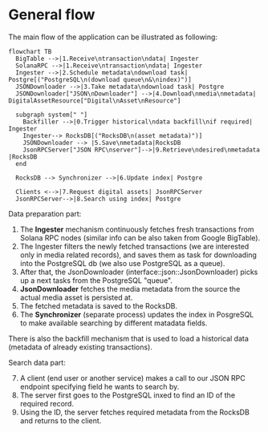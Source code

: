 # General flow

The main flow of the application can be illustrated as following:

```mermaid
flowchart TB
  BigTable -->|1.Receive\ntransaction\ndata| Ingester
  SolanaRPC -->|1.Receive\ntransaction\ndata| Ingester
  Ingester -->|2.Schedule metadata\ndownload task| Postgre[("PostgreSQL\n(download queue\n&\nindex)")]
  JSONDownloader -->|3.Take metadata\ndownload task| Postgre
  JSONDownloader["JSON\nDownloader"] -->|4.Download\nmedia\nmetadata| DigitalAssetResource["Digital\nAsset\nResource"]
  
  subgraph system[" "]
    Backfiller -->|0.Trigger historical\ndata backfill\nif required| Ingester
    Ingester--> RocksDB[("RocksDB\n(asset metadata)")]
    JSONDownloader --> |5.Save\nmetadata|RocksDB
    JsonRPCServer["JSON RPC\nserver"]-->|9.Retrieve\ndesired\nmetadata |RocksDB
  end

  RocksDB --> Synchronizer -->|6.Update index| Postgre

  Clients <-->|7.Request digital assets| JsonRPCServer
  JsonRPCServer-->|8.Search using index| Postgre
```

Data preparation part:

1. The **Ingester** mechanism continuously fetches fresh transactions from Solana RPC nodes (similar info can be also taken from Google BigTable).
2. The Ingester filters the newly fetched transactions (we are interested only in media related records), and saves them as task for downloading into the PostgreSQL db (we also use PostgreSQL as a queue).
3. After that, the JsonDownloader (interface::json::JsonDownloader) picks up a next tasks from the PostgreSQL "queue".
4. **JsonDownloader** fetches the media metadata from the source the actual media asset is persisted at.
5. The fetched metadata is saved to the RocksDB.
6. The **Synchronizer** (separate process) updates the index in PosgreSQL to make available searching by different matadata fields.

There is also the backfill mechanism that is used to load a historical data (metadata of already existing transactions).

Search data part:

7. A client (end user or another service) makes a call to our JSON RPC endpoint specifying field he wants to search by.
8. The server first goes to the PostgreSQL inxed to find an ID of the required record.
9. Using the ID, the server fetches required metadata from the RocksDB and returns to the client.

